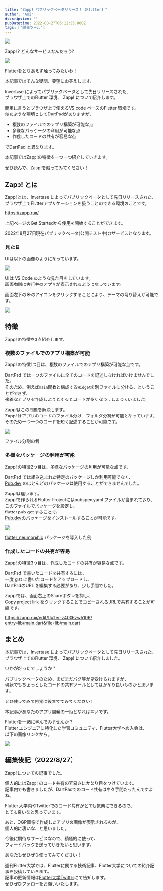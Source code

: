 ```yaml
---
title: "Zapp! パブリックベータリリース！【Flutter】"
author: "Aoi"
description: ""
pubDatetime: 2022-08-27T06:12:13.000Z
tags: ["開発ツール"]
---
```


![](https://blog.flutteruniv.com/wp-content/themes/cocoon-master/images/ojisan.png)

Zapp! ? どんなサービスなんだろう?

![](https://blog.flutteruniv.com/wp-content/themes/cocoon-master/images/obasan.png)

Flutterをとりあえず触ってみたいわ！

本記事ではそんな疑問、要望にお答えします。

Invertase によってパブリックベータとして先日リリースされた、  
ブラウザ上でのFlutter 環境、 Zapp! について紹介します。

簡単に言うとブラウザ上で使えるVS code ベースのFlutter 環境です。  
似たような環境としてDartPadがありますが、

*   複数のファイルでのアプリ構築が可能な点
*   多様なパッケージの利用が可能な点
*   作成したコードの共有が容易な点

でDartPad と異なります。

本記事ではZapp!の特徴を一つ一つ紹介していきます。

ぜひ読んで、Zapp!を触ってみてください！

## Zapp! とは

Zapp! とは、Invertase によってパブリックベータとして先日リリースされた、  
ブラウザ上でFlutterアプリケーションを扱うことのできる環境のことです。

https://zapp.run/

上記ページのGet Startedから使用を開始することができます。

2022年8月27日現在パブリックベータ(公開テスト中)のサービスとなります。

### 見た目

UIは以下の画像のようになっています。

![](https://blog.flutteruniv.com/wp-content/uploads/2022/08/スクリーンショット-2022-08-27-13.49.03-1024x563.png)

UIは VS Code のような見た目をしています。  
画面右側に実行中のアプリが表示されるようになっています。

画面左下の☀︎のアイコンをクリックすることにより、テーマの切り替えが可能です。

![](https://blog.flutteruniv.com/wp-content/uploads/2022/08/スクリーンショット-2022-08-27-13.52.51-1024x561.png)

## 特徴

Zapp! の特徴を3点紹介します。

### 複数のファイルでのアプリ構築が可能

Zapp! の特徴1つ目は、複数のファイルでのアプリ構築が可能な点です。

DartPad では一つのファイルに全てのコードを記述しなければいけませんでした。  
そのため、例えば`main`関数と構成する`Widget`を別ファイルに分ける、ということができず、  
複雑なアプリを作成しようとするとコードが長くなってしまっていました。

Zapp!はこの問題を解決します。  
Zapp! はアプリのコードのファイル分け、フォルダ分割が可能となっています。  
そのため一つ一つのコードを短く記述することが可能です。

![](https://blog.flutteruniv.com/wp-content/uploads/2022/08/スクリーンショット-2022-08-27-14.00.58-1024x661.png)

ファイル分割の例

### 多様なパッケージの利用が可能

Zapp! の特徴2つ目は、多様なパッケージの利用が可能な点です。

DartPad では組み込まれた特定のパッケージしか利用可能でなく、  
[Pub.dev](https://pub.dev/) のほとんどのパッケージは使用することができませんでした。

Zapp!は違います。  
Zapp!で作られるFlutter Projectにはpubspec.yaml ファイルが含まれており、  
このファイルでパッケージを設定し、  
flutter pub get することで、  
[Pub.dev](https://pub.dev/)のパッケージをインストールすることが可能です。

![](https://blog.flutteruniv.com/wp-content/uploads/2022/08/スクリーンショット-2022-08-27-14.25.34-1024x558.png)

[flutter\_neumorphic](https://pub.dev/packages/flutter_neumorphic/) パッケージを導入した例

### 作成したコードの共有が容易

Zapp! の特徴3つ目は、作成したコードの共有が容易な点です。

DartPad で書いたコードを共有するには、  
一度 gist に書いたコードをアップロードし、  
DartPadのURL を編集する必要があり、少し手間でした。

Zapp!では、画面右上のShareボタンを押し、  
Copy project link をクリックすることでコピーされるURLで共有することが可能です。

https://zapp.run/edit/flutter-z4006zw5106?entry=lib/main.dart&file=lib/main.dart

## まとめ

本記事では、Invertase によってパブリックベータとして先日リリースされた、  
ブラウザ上でのFlutter 環境、 Zapp! について紹介しました。

いかがだったでしょうか？

パブリックベータのため、まだまだバグ等が見受けられますが、  
現状でもちょっとしたコードの共有ツールとしてはかなり良いものかと思います。

ぜひ使ってみて開発に役立ててみてください！

本記事があなたのアプリ開発の一助となれば幸いです。

Flutterを一緒に学んでみませんか？  
Flutter エンジニアに特化した学習コミュニティ、Flutter大学への入会は、  
以下の画像リンクから。

[![](https://blog.flutteruniv.com/wp-content/uploads/2022/07/Flutter大学バナー.png)](//flutteruniv.com)

## 編集後記（2022/8/27）

Zapp! についての記事でした。

個人的にはZapp! のコード共有の容易さにかなり目をつけています。  
記事内でも書きましたが、DartPadでのコード共有は中々手間だったんですよね。

Flutter 大学内やTwitterでのコード共有がとても気楽にできるので、  
とても良いなと思っています。

あと、OGP画像で作成したアプリの画像が表示されるのが、  
個人的に凄いな、と思いました。

今後に期待なサービスなので、積極的に使って、  
フィードバックを送っていきたいと思います。

あなたもぜひぜひ使ってみてください！

週刊Flutter大学では、Flutterに関する技術記事、Flutter大学についての紹介記事を投稿していきます。  
記事の更新情報は[Flutter大学Twitter](https://twitter.com/FlutterUniv)にて告知します。  
ぜひぜひフォローをお願いいたします。